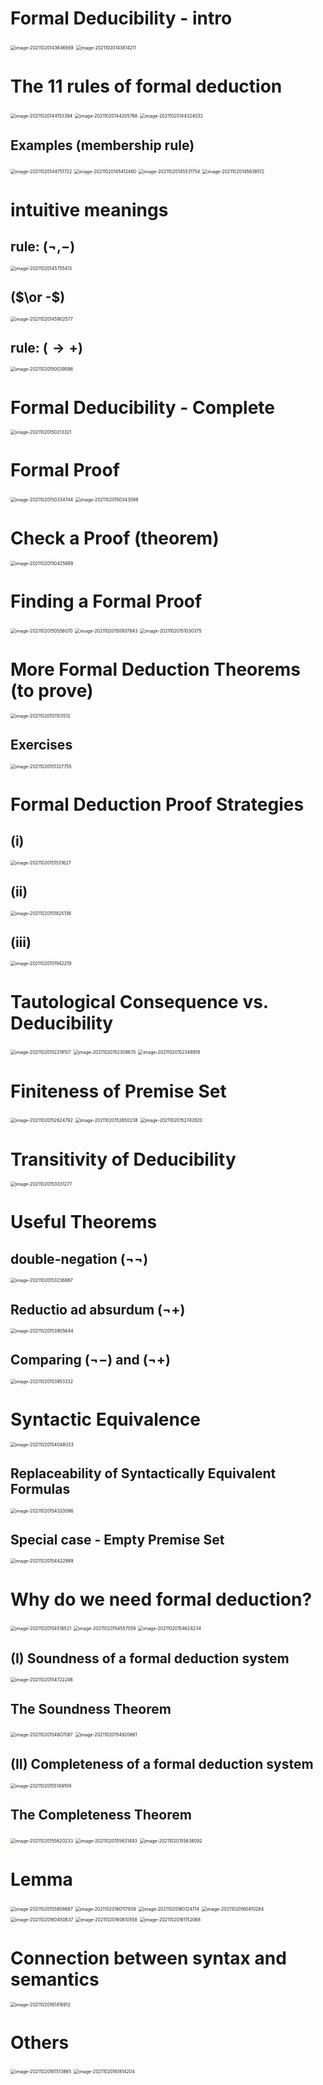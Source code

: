# Formal Deducibility - intro

<img src="D:\dev\AllNote\.mdnote\assets\image-20211020143646569.png" alt="image-20211020143646569" style="zoom:50%;" />

<img src="D:\dev\AllNote\.mdnote\assets\image-20211020143814211.png" alt="image-20211020143814211" style="zoom:50%;" />

# The 11 rules of formal deduction

<img src="D:\dev\AllNote\.mdnote\assets\image-20211020144153394.png" alt="image-20211020144153394" style="zoom:50%;" />

<img src="D:\dev\AllNote\.mdnote\assets\image-20211020144205768.png" alt="image-20211020144205768" style="zoom:50%;" />

<img src="D:\dev\AllNote\.mdnote\assets\image-20211020144324032.png" alt="image-20211020144324032" style="zoom:50%;" />

## Examples (membership rule)

<img src="D:\dev\AllNote\.mdnote\assets\image-20211020144751722.png" alt="image-20211020144751722" style="zoom:50%;" />

<img src="D:\dev\AllNote\.mdnote\assets\image-20211020145412460.png" alt="image-20211020145412460" style="zoom:50%;" />

<img src="D:\dev\AllNote\.mdnote\assets\image-20211020145531754.png" alt="image-20211020145531754" style="zoom:50%;" />

<img src="D:\dev\AllNote\.mdnote\assets\image-20211020145638512.png" alt="image-20211020145638512" style="zoom:50%;" />

# intuitive meanings

## rule: ($\neg, -$)

<img src="D:\dev\AllNote\.mdnote\assets\image-20211020145755413.png" alt="image-20211020145755413" style="zoom:50%;" />

## ($\or -$)

<img src="D:\dev\AllNote\.mdnote\assets\image-20211020145902577.png" alt="image-20211020145902577" style="zoom:50%;" />

## rule: ($\rightarrow +$)

<img src="D:\dev\AllNote\.mdnote\assets\image-20211020150039586.png" alt="image-20211020150039586" style="zoom:50%;" />

# Formal Deducibility - Complete

<img src="D:\dev\AllNote\.mdnote\assets\image-20211020150213321.png" alt="image-20211020150213321" style="zoom:50%;" />

# Formal Proof

<img src="D:\dev\AllNote\.mdnote\assets\image-20211020150334744.png" alt="image-20211020150334744" style="zoom:50%;" />

<img src="D:\dev\AllNote\.mdnote\assets\image-20211020150343098.png" alt="image-20211020150343098" style="zoom:50%;" />

# Check a Proof (theorem)

<img src="D:\dev\AllNote\.mdnote\assets\image-20211020150425688.png" alt="image-20211020150425688" style="zoom:50%;" />

# Finding a Formal Proof

<img src="D:\dev\AllNote\.mdnote\assets\image-20211020150556070.png" alt="image-20211020150556070" style="zoom:50%;" />

<img src="D:\dev\AllNote\.mdnote\assets\image-20211020150937843.png" alt="image-20211020150937843" style="zoom:50%;" />

<img src="D:\dev\AllNote\.mdnote\assets\image-20211020151030375.png" alt="image-20211020151030375" style="zoom:50%;" />

# More Formal Deduction Theorems (to prove)

<img src="D:\dev\AllNote\.mdnote\assets\image-20211020151103512.png" alt="image-20211020151103512" style="zoom:50%;" />

## Exercises

<img src="D:\dev\AllNote\.mdnote\assets\image-20211020151327755.png" alt="image-20211020151327755" style="zoom:50%;" />

# **Formal** Deduction Proof Strategies

## (i)

<img src="D:\dev\AllNote\.mdnote\assets\image-20211020151531627.png" alt="image-20211020151531627" style="zoom:50%;" />

## (ii)

<img src="D:\dev\AllNote\.mdnote\assets\image-20211020151825136.png" alt="image-20211020151825136" style="zoom:50%;" />

## (iii)

<img src="D:\dev\AllNote\.mdnote\assets\image-20211020151942219.png" alt="image-20211020151942219" style="zoom:50%;" />

# Tautological Consequence vs. Deducibility

<img src="D:\dev\AllNote\.mdnote\assets\image-20211020152219107.png" alt="image-20211020152219107" style="zoom:50%;" />

<img src="D:\dev\AllNote\.mdnote\assets\image-20211020152309670.png" alt="image-20211020152309670" style="zoom:50%;" />

<img src="D:\dev\AllNote\.mdnote\assets\image-20211020152349918.png" alt="image-20211020152349918" style="zoom:50%;" />

# Finiteness of Premise Set

<img src="D:\dev\AllNote\.mdnote\assets\image-20211020152624792.png" alt="image-20211020152624792" style="zoom:50%;" />

<img src="D:\dev\AllNote\.mdnote\assets\image-20211020152650238.png" alt="image-20211020152650238" style="zoom:50%;" />

<img src="D:\dev\AllNote\.mdnote\assets\image-20211020152742820.png" alt="image-20211020152742820" style="zoom:50%;" />

# Transitivity of Deducibility

<img src="D:\dev\AllNote\.mdnote\assets\image-20211020153031277.png" alt="image-20211020153031277" style="zoom:50%;" />

# Useful Theorems

## double-negation ($\neg \neg$)

<img src="D:\dev\AllNote\.mdnote\assets\image-20211020153236867.png" alt="image-20211020153236867" style="zoom:50%;" />

## Reductio ad absurdum ($\neg +$)

<img src="D:\dev\AllNote\.mdnote\assets\image-20211020153905644.png" alt="image-20211020153905644" style="zoom:50%;" />

## Comparing ($\neg -$) and $(\neg +)$

<img src="D:\dev\AllNote\.mdnote\assets\image-20211020153953332.png" alt="image-20211020153953332" style="zoom:50%;" />

# Syntactic Equivalence

<img src="D:\dev\AllNote\.mdnote\assets\image-20211020154048033.png" alt="image-20211020154048033" style="zoom:50%;" />

## Replaceability of Syntactically Equivalent Formulas

<img src="D:\dev\AllNote\.mdnote\assets\image-20211020154320096.png" alt="image-20211020154320096" style="zoom:50%;" />

## Special case - Empty Premise Set

<img src="D:\dev\AllNote\.mdnote\assets\image-20211020154422999.png" alt="image-20211020154422999" style="zoom:50%;" />

# Why do we need formal deduction?

<img src="D:\dev\AllNote\.mdnote\assets\image-20211020154516521.png" alt="image-20211020154516521" style="zoom:50%;" />

<img src="D:\dev\AllNote\.mdnote\assets\image-20211020154557059.png" alt="image-20211020154557059" style="zoom:50%;" />

<img src="D:\dev\AllNote\.mdnote\assets\image-20211020154624234.png" alt="image-20211020154624234" style="zoom:50%;" />

## (I) Soundness of a formal deduction system

<img src="D:\dev\AllNote\.mdnote\assets\image-20211020154722246.png" alt="image-20211020154722246" style="zoom:50%;" />

## The Soundness Theorem

<img src="D:\dev\AllNote\.mdnote\assets\image-20211020154807087.png" alt="image-20211020154807087" style="zoom:50%;" />

<img src="D:\dev\AllNote\.mdnote\assets\image-20211020154920661.png" alt="image-20211020154920661" style="zoom:50%;" />

## (II) Completeness of a formal deduction system

<img src="D:\dev\AllNote\.mdnote\assets\image-20211020155149109.png" alt="image-20211020155149109" style="zoom:50%;" />

## The Completeness Theorem

<img src="D:\dev\AllNote\.mdnote\assets\image-20211020155620233.png" alt="image-20211020155620233" style="zoom:50%;" />

<img src="D:\dev\AllNote\.mdnote\assets\image-20211020155631493.png" alt="image-20211020155631493" style="zoom:50%;" />

<img src="D:\dev\AllNote\.mdnote\assets\image-20211020155638092.png" alt="image-20211020155638092" style="zoom:50%;" />

# Lemma

<img src="D:\dev\AllNote\.mdnote\assets\image-20211020155808667.png" alt="image-20211020155808667" style="zoom:50%;" />

<img src="D:\dev\AllNote\.mdnote\assets\image-20211020160117938.png" alt="image-20211020160117938" style="zoom:50%;" />

<img src="D:\dev\AllNote\.mdnote\assets\image-20211020160124714.png" alt="image-20211020160124714" style="zoom:50%;" />

<img src="D:\dev\AllNote\.mdnote\assets\image-20211020160410284.png" alt="image-20211020160410284" style="zoom:50%;" />

<img src="D:\dev\AllNote\.mdnote\assets\image-20211020160450637.png" alt="image-20211020160450637" style="zoom:50%;" />

<img src="D:\dev\AllNote\.mdnote\assets\image-20211020160610558.png" alt="image-20211020160610558" style="zoom:50%;" />

<img src="D:\dev\AllNote\.mdnote\assets\image-20211020161152068.png" alt="image-20211020161152068" style="zoom:50%;" />

# Connection between syntax and semantics

<img src="D:\dev\AllNote\.mdnote\assets\image-20211020161416912.png" alt="image-20211020161416912" style="zoom:50%;" />

# Others

<img src="D:\dev\AllNote\.mdnote\assets\image-20211020161513865.png" alt="image-20211020161513865" style="zoom:50%;" />

<img src="D:\dev\AllNote\.mdnote\assets\image-20211020161814204.png" alt="image-20211020161814204" style="zoom:50%;" />